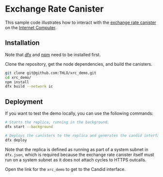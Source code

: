 # Exchange Rate Canister

This sample code illustrates how to interact with the
[exchange rate canister](https://forum.dfinity.org/t/new-exchange-rate-mechanism/14543)
on the [Internet Computer](https://internetcomputer.org/).

## Installation

Note that [dfx](https://github.com/dfinity/sdk) and [npm](https://docs.npmjs.com/downloading-and-installing-node-js-and-npm) need to be installed first.

Clone the repository, get the node dependencies, and build the canisters.

```bash
git clone git@github.com:THLO/xrc_demo.git
cd xrc_demo/
npm install
dfx build --network ic
```

## Deployment

If you want to test the demo locally, you can use the following commands:

```bash
# Starts the replica, running in the background.
dfx start --background

# Deploys the canisters to the replica and generates the candid interface.
dfx deploy
```

Note that the replica is defined as running as part of a system subnet in `dfx.json`, which is required because the exchange rate canister itself must run on a system subnet as it does not attach cycles to HTTPS outcalls.

Open the link for the `xrc_demo` to get to the Candid interface.

